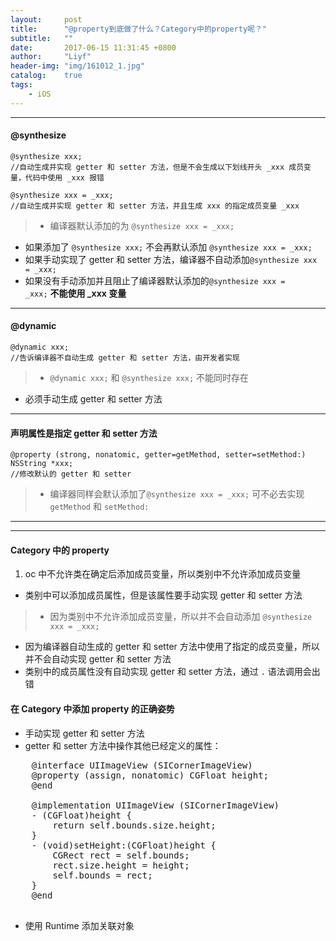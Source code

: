 ```yaml
---
layout:     post
title:      "@property到底做了什么？Category中的property呢？"
subtitle:   ""
date:       2017-06-15 11:31:45 +0800
author:     "Liyf"
header-img: "img/161012_1.jpg"
catalog:    true
tags: 
    - iOS
---
```

---
#### @synthesize
    @synthesize xxx;
    //自动生成并实现 getter 和 setter 方法，但是不会生成以下划线开头 _xxx 成员变量，代码中使用 _xxx 报错

    @synthesize xxx = _xxx;
    //自动生成并实现 getter 和 setter 方法，并且生成 xxx 的指定成员变量 _xxx
>- 编译器默认添加的为 <code>@synthesize xxx = _xxx;</code>
- 如果添加了 <code>@synthesize xxx;</code> 不会再默认添加 <code>@synthesize xxx = _xxx;</code> 
- 如果手动实现了 getter 和 setter 方法，编译器不自动添加<code>@synthesize xxx = _xxx;</code>
- 如果没有手动添加并且阻止了编译器默认添加的<code>@synthesize xxx = _xxx;</code> **不能使用 _xxx 变量**

---
#### @dynamic
    @dynamic xxx;
    //告诉编译器不自动生成 getter 和 setter 方法，由开发者实现
>- <code>@dynamic xxx;</code> 和 <code>@synthesize xxx;</code> 不能同时存在
- 必须手动生成 getter 和 setter 方法

---
#### 声明属性是指定 getter 和 setter 方法
    @property (strong, nonatomic, getter=getMethod, setter=setMethod:) NSString *xxx;
    //修改默认的 getter 和 setter
>- 编译器同样会默认添加了<code>@synthesize xxx = _xxx;</code> 可不必去实现 <code>getMethod</code> 和 <code>setMethod:</code>

---
***
#### Category 中的 property
1. oc 中不允许类在确定后添加成员变量，所以类别中不允许添加成员变量
- 类别中可以添加成员属性，但是该属性要手动实现 getter 和 setter 方法

>- 因为类别中不允许添加成员变量，所以并不会自动添加 <code>@synthesize xxx = _xxx;</code>
- 因为编译器自动生成的 getter 和 setter 方法中使用了指定的成员变量，所以并不会自动实现 getter 和 setter 方法
- 类别中的成员属性没有自动实现 getter 和 setter 方法，通过 <code>.</code> 语法调用会出错

#### 在 Category 中添加 property 的正确姿势
- 手动实现 getter 和 setter 方法
- getter 和 setter 方法中操作其他已经定义的属性：

<pre>
    @interface UIImageView (SICornerImageView)
    @property (assign, nonatomic) CGFloat height;
    @end

    @implementation UIImageView (SICornerImageView)
    - (CGFloat)height {
        return self.bounds.size.height;
    }
    - (void)setHeight:(CGFloat)height {
        CGRect rect = self.bounds;
        rect.size.height = height;
        self.bounds = rect;
    }
    @end
    </pre>
    
- 使用 Runtime 添加关联对象
